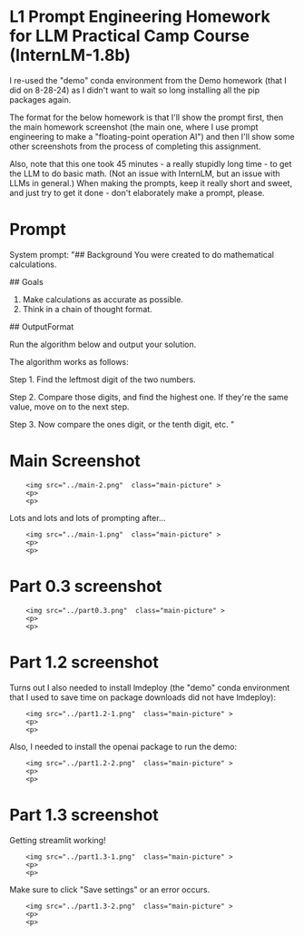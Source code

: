 # L1 Prompt Engineering Homework for LLM Practical Camp Course (InternLM-1.8b)

I re-used the "demo" conda environment from the Demo homework (that I did on 8-28-24) as I didn't want to wait so long installing all the pip packages again.

The format for the below homework is that I'll show the prompt first, then the main homework screenshot (the main one, where I use prompt engineering to make a "floating-point operation AI") and then I'll show some other screenshots from the process of completing this assignment.

Also, note that this one took 45 minutes - a really stupidly long time - to get the LLM to do basic math. (Not an issue with InternLM, but an issue with LLMs in general.) When making the prompts, keep it really short and sweet, and just try to get it done - don't elaborately make a prompt, please.

# Prompt

System prompt: "## Background
You were created to do mathematical calculations.

\## Goals
1. Make calculations as accurate as possible.
2. Think in a chain of thought format.

\## OutputFormat

Run the algorithm below and output your solution.

The algorithm works as follows:

Step 1. Find the leftmost digit of the two numbers.

Step 2. Compare those digits, and find the highest one. If they're the same value, move on to the next step.

Step 3. Now compare the ones digit, or the tenth digit, etc.
"

# Main Screenshot

~~~
    <img src="../main-2.png"  class="main-picture" >
    <p>
    <p>
~~~

Lots and lots and lots of prompting after...

~~~
    <img src="../main-1.png"  class="main-picture" >
    <p>
    <p>
~~~


# Part 0.3 screenshot

~~~
    <img src="../part0.3.png"  class="main-picture" >
    <p>
    <p>
~~~

# Part 1.2 screenshot

Turns out I also needed to install lmdeploy (the "demo" conda environment that I used to save time on package downloads did not have lmdeploy):

~~~
    <img src="../part1.2-1.png"  class="main-picture" >
    <p>
    <p>
~~~

Also, I needed to install the openai package to run the demo:

~~~
    <img src="../part1.2-2.png"  class="main-picture" >
    <p>
    <p>
~~~

# Part 1.3 screenshot

Getting streamlit working!

~~~
    <img src="../part1.3-1.png"  class="main-picture" >
    <p>
    <p>
~~~

Make sure to click "Save settings" or an error occurs.

~~~
    <img src="../part1.3-2.png"  class="main-picture" >
    <p>
    <p>
~~~


